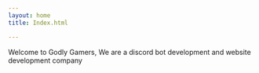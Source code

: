 ```yaml
---
layout: home
title: Index.html

---
```

Welcome to Godly Gamers, We are a discord bot development and website development company